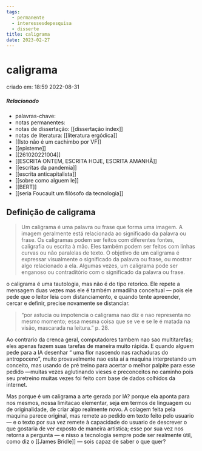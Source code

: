 ```yaml
---
tags:
  - permanente
  - interessesdepesquisa
  - disserte
title: caligrama
date: 2023-02-27
---
```

# caligrama
criado em: 18:59 2022-08-31

##### Relacionado
- palavras-chave:
- notas permanentes: 
- notas de dissertação: [[dissertação index]]
- notas de literatura: [[literatura ergódica]]
- [[Isto não é um cachimbo por VF]]
- [[episteme]]
- [[261020221004]]
- [[ESCRITA ONTEM, ESCRITA HOJE, ESCRITA AMANHÃ]]
- [[escritas da pandemia]]
- [[escrita anticapitalista]]
- [[sobre como alguem le]]
- [[BERT]]
- [[seria Foucault um filósofo da tecnologia]]

## Definição de caligrama

>Um caligrama é uma palavra ou frase que forma uma imagem. A imagem geralmente está relacionada ao significado da palavra ou frase. Os caligramas podem ser feitos com diferentes fontes, caligrafia ou escrita à mão. Eles também podem ser feitos com linhas curvas ou não paralelas de texto. O objetivo de um caligrama é expressar visualmente o significado da palavra ou frase, ou mostrar algo relacionado a ela. Algumas vezes, um caligrama pode ser enganoso ou contraditório com o significado da palavra ou frase.

o caligrama é uma tautologia, mas não é do tipo retorico. Ele repete a mensagem duas vezes mas ele é também armadilha conceitual — pois ele pede que o leitor leia com distanciamento, e quando tente apreender, cercar e definir, precise novamente se distanciar.

>“por astucia ou impotencia o caligrama nao diz e nao representa no mesmo momento; essa mesma coisa que se ve e se le é matada na visão, mascarada na leitura.” p. 28.

Ao contrario da crenca geral, computadores tambem nao sao multitarefas; eles apenas fazem suas tarefas de maneira muito rápida. E quando alguem pede para a IA desenhar “ uma flor nascendo nas rachaduras do antropoceno”, muito provavelmente nao esta aí a maquina interpretando um conceito, mas usando de pré treino para acertar o melhor palpite para esse pedido —muitas vezes aglutinando vieses e preconceitos no caminho pois seu pretreino muitas vezes foi feito com base de dados colhidos da internet.

Mas porque é um caligrama a arte gerada por IA? porque ela aponta para nos mesmos, nossa limitacao elementar, seja em termos de linguagem ou de originalidade, de criar algo realmente novo. A colagem feita pela maquina parece original, mas remete ao pedido em texto feito pelo usuario — e o texto por sua vez remete à capacidade do usuario de descrever o que gostaria de ver exposto de maneira artistica; esse por sua vez nos retorna a pergunta — e nisso a tecnologia sempre pode ser realmente útil, como diz o [[James Bridle]] — sois capaz de saber o que quer?


